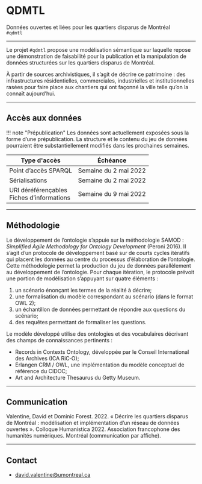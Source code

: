 # QDMTL

Données ouvertes et liées pour les quartiers disparus de Montréal<br/>
`#qdmtl`

---

Le projet `#qdmtl` propose une modélisation sémantique sur laquelle repose une démonstration de faisabilité pour la publication et la manipulation de données structurées sur les quartiers disparus de Montréal.

À partir de sources archivistiques, il s’agit de décrire ce patrimoine : des infrastructures résidentielles, commerciales, industrielles et institutionnelles rasées pour faire place aux chantiers qui ont façonné la ville telle qu’on la connaît aujourd’hui.

---

## Accès aux données

!!! note "Prépublication"
    Les données sont actuellement exposées sous la forme d’une prépublication. La structure et le contenu du jeu de données pourraient être substantiellement modifiés dans les prochaines semaines.

| Type d'accès | Échéance |
|---|---|
| Point d’accès SPARQL | Semaine du 2 mai 2022 |
| Sérialisations | Semaine du 2 mai 2022 |
| URI déréférençables<br/>Fiches d’informations | Semaine du 9 mai 2022 |

---

## Méthodologie

Le développement de l’ontologie s’appuie sur la méthodologie SAMOD : *Simplified Agile Methodology for Ontology Development* (Peroni 2016). Il s’agit d’un protocole de développement basé sur de courts cycles itératifs qui placent les données au centre du processus d’élaboration de l’ontologie. Cette méthodologie permet la production du jeu de données parallèlement au développement de l’ontologie. Pour chaque itération, le protocole prévoit une portion de modélisation s’appuyant sur quatre éléments :

1. un scénario énonçant les termes de la réalité à décrire;
1. une formalisation du modèle correspondant au scénario (dans le format OWL 2);
1. un échantillon de données permettant de répondre aux questions du scénario;
1. des requêtes permettant de formaliser les questions.

Le modèle développé utilise des ontologies et des vocabulaires décrivant des champs de connaissances pertinents :

- Records in Contexts Ontology, développée par le Conseil International des Archives (ICA&#160;RiC&#8209;O);
- Erlangen CRM / OWL, une implémentation du modèle conceptuel de référence du CIDOC;
- Art and Architecture Thesaurus du Getty Museum.

---

## Communication

Valentine, David et Dominic Forest. 2022. « Décrire les quartiers disparus de Montréal : modélisation et implémentation d’un réseau de données ouvertes ». Colloque Humanistica 2022. Association francophone des humanités numériques. Montréal (communication par affiche).
<!--
---

## Ressources

- Sources de l’ontologie
- Cas de test
- Sources de la documentation
- Bibliographie
-->
---

## Contact

- [david.valentine@umontreal.ca](mailto:david.valentine@umontreal.ca)